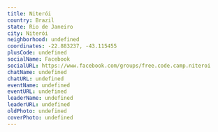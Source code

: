 ```yaml
---
title: Niterói
country: Brazil
state: Rio de Janeiro
city: Niterói
neighborhood: undefined
coordinates: -22.883237, -43.115455
plusCode: undefined
socialName: Facebook
socialURL: https://www.facebook.com/groups/free.code.camp.niteroi
chatName: undefined
chatURL: undefined
eventName: undefined
eventURL: undefined
leaderName: undefined
leaderURL: undefined
oldPhoto: undefined
coverPhoto: undefined
---
```

